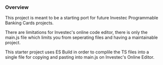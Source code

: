 ### Overview

This project is meant to be a starting port for future Investec Programmable Banking Cards projects. 

There are limitations for Investec's online code editor, there is only the main.js file which limits you from seperating files and having a maintainable project.

This starter project uses ES Build in order to complile the TS files into a single file for copying and pasting into main.js on Investec's Online Editor. 

